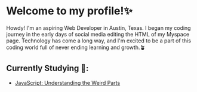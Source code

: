 # Welcome to my profile!✨


Howdy! I'm an aspiring Web Developer in Austin, Texas. I began my coding journey in the early days of social media editing the HTML of my Myspace page. Technology has come a long way, and I'm excited to be a part of this coding world full of never ending learning and growth.🪴

## Currently Studying 📝:

+ [JavaScript: Understanding the Weird Parts](https://www.udemy.com/course/understand-javascript/ "Don't imitate, understand!")
